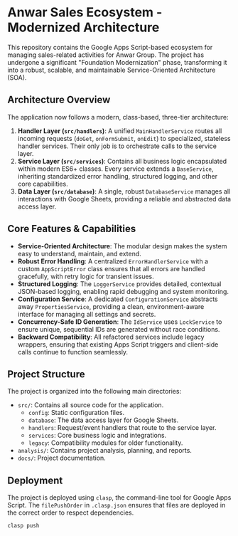 # Anwar Sales Ecosystem - Modernized Architecture

This repository contains the Google Apps Script-based ecosystem for managing sales-related activities for Anwar Group. The project has undergone a significant "Foundation Modernization" phase, transforming it into a robust, scalable, and maintainable Service-Oriented Architecture (SOA).

## Architecture Overview

The application now follows a modern, class-based, three-tier architecture:

1.  **Handler Layer (`src/handlers`)**: A unified `MainHandlerService` routes all incoming requests (`doGet`, `onFormSubmit`, `onEdit`) to specialized, stateless handler services. Their only job is to orchestrate calls to the service layer.
2.  **Service Layer (`src/services`)**: Contains all business logic encapsulated within modern ES6+ classes. Every service extends a `BaseService`, inheriting standardized error handling, structured logging, and other core capabilities.
3.  **Data Layer (`src/database`)**: A single, robust `DatabaseService` manages all interactions with Google Sheets, providing a reliable and abstracted data access layer.

## Core Features & Capabilities

- **Service-Oriented Architecture**: The modular design makes the system easy to understand, maintain, and extend.
- **Robust Error Handling**: A centralized `ErrorHandlerService` with a custom `AppScriptError` class ensures that all errors are handled gracefully, with retry logic for transient issues.
- **Structured Logging**: The `LoggerService` provides detailed, contextual JSON-based logging, enabling rapid debugging and system monitoring.
- **Configuration Service**: A dedicated `ConfigurationService` abstracts away `PropertiesService`, providing a clean, environment-aware interface for managing all settings and secrets.
- **Concurrency-Safe ID Generation**: The `IdService` uses `LockService` to ensure unique, sequential IDs are generated without race conditions.
- **Backward Compatibility**: All refactored services include legacy wrappers, ensuring that existing Apps Script triggers and client-side calls continue to function seamlessly.

## Project Structure

The project is organized into the following main directories:

- `src/`: Contains all source code for the application.
  - `config`: Static configuration files.
  - `database`: The data access layer for Google Sheets.
  - `handlers`: Request/event handlers that route to the service layer.
  - `services`: Core business logic and integrations.
  - `legacy`: Compatibility modules for older functionality.
- `analysis/`: Contains project analysis, planning, and reports.
- `docs/`: Project documentation.

## Deployment

The project is deployed using `clasp`, the command-line tool for Google Apps Script. The `filePushOrder` in `.clasp.json` ensures that files are deployed in the correct order to respect dependencies.
```
clasp push
```